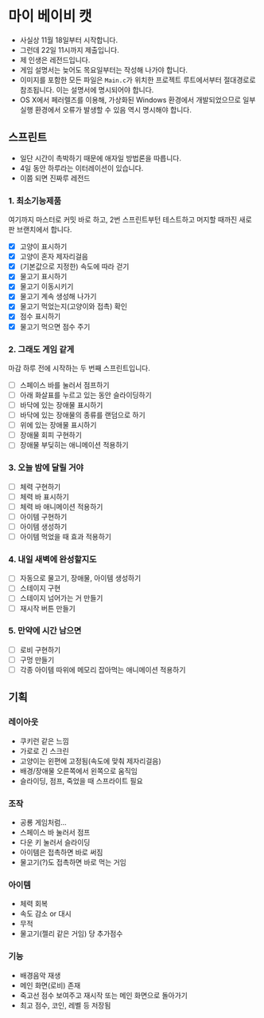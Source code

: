 # 마이 베이비 캣
- 사실상 11월 18일부터 시작합니다.
- 그런데 22일 11시까지 제출입니다.
- 제 인생은 레전드입니다.
- 게임 설명서는 늦어도 목요일부터는 작성해 나가야 합니다.
- 이미지를 포함한 모든 파일은 `Main.c`가 위치한 프로젝트 루트에서부터 절대경로로 참조됩니다. 이는 설명서에 명시되어야 합니다.
- OS X에서 페러렐즈를 이용해, 가상화된 Windows 환경에서 개발되었으므로 일부 실행 환경에서 오류가 발생할 수 있음 역시 명시해야 합니다.

## 스프린트
- 일단 시간이 촉박하기 때문에 애자일 방법론을 따릅니다.
- 4일 동안 하루라는 이터레이션이 있습니다.
- 이쯤 되면 진짜루 레전드

### 1. 최소기능제품
여기까지 마스터로 커밋 바로 하고, 2번 스프린트부턴 테스트하고 머지할 때까진 새로 판 브랜치에서 합니다.

- [x] 고양이 표시하기
- [x] 고양이 혼자 제자리걸음
- [x] (기본값으로 지정한) 속도에 따라 걷기
- [x] 물고기 표시하기
- [x] 물고기 이동시키기
- [x] 물고기 계속 생성해 나가기
- [x] 물고기 먹었는지(고양이와 접촉) 확인
- [x] 점수 표시하기
- [x] 물고기 먹으면 점수 주기

### 2. 그래도 게임 같게
마감 하루 전에 시작하는 두 번째 스프린트입니다.

- [ ] 스페이스 바를 눌러서 점프하기
- [ ] 아래 화살표를 누르고 있는 동안 슬라이딩하기
- [ ] 바닥에 있는 장애물 표시하기
- [ ] 바닥에 있는 장애물의 종류를 랜덤으로 하기
- [ ] 위에 있는 장애물 표시하기
- [ ] 장애물 회피 구현하기
- [ ] 장애물 부딪히는 애니메이션 적용하기

### 3. 오늘 밤에 달릴 거야

- [ ] 체력 구현하기
- [ ] 체력 바 표시하기
- [ ] 체력 바 애니메이션 적용하기
- [ ] 아이템 구현하기
- [ ] 아이템 생성하기
- [ ] 아이템 먹었을 때 효과 적용하기

### 4. 내일 새벽에 완성할지도

- [ ] 자동으로 물고기, 장애물, 아이템 생성하기
- [ ] 스테이지 구현
- [ ] 스테이지 넘어가는 거 만들기
- [ ] 재시작 버튼 만들기

### 5. 만약에 시간 남으면

- [ ] 로비 구현하기
- [ ] 구멍 만들기
- [ ] 각종 아이템 따위에 메모리 잡아먹는 애니메이션 적용하기

## 기획

### 레이아웃
- 쿠키런 같은 느낌
- 가로로 긴 스크린
- 고양이는 왼편에 고정됨(속도에 맞춰 제자리걸음)
- 배경/장애물 오른쪽에서 왼쪽으로 움직임
- 슬라이딩, 점프, 죽었을 때 스프라이트 필요

### 조작
- 공룡 게임처럼...
- 스페이스 바 눌러서 점프
- 다운 키 눌러서 슬라이딩
- 아이템은 접촉하면 바로 써짐
- 물고기(?)도 접촉하면 바로 먹는 거임

### 아이템
- 체력 회복
- 속도 감소 or 대시
- 무적
- 물고기(젤리 같은 거임) 당 추가점수

### 기능
- 배경음악 재생
- 메인 화면(로비) 존재
- 죽고선 점수 보여주고 재시작 또는 메인 화면으로 돌아가기
- 최고 점수, 코인, 레벨 등 저장됨
